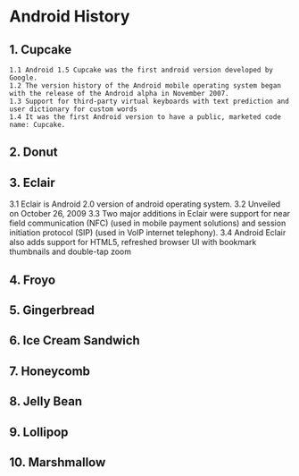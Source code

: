 # Android History
##  1. Cupcake
	1.1 Android 1.5 Cupcake was the first android version developed by Google.
    1.2 The version history of the Android mobile operating system began with the release of the Android alpha in November 2007.
	1.3 Support for third-party virtual keyboards with text prediction and user dictionary for custom words
	1.4 It was the first Android version to have a public, marketed code name: Cupcake.

##  2. Donut
##  3. Eclair
3.1 Eclair is Android 2.0 version of android operating system.
3.2 Unveiled on October 26, 2009
3.3 Two major additions in Eclair were support for near field communication (NFC) (used in mobile payment solutions) 
	and session initiation protocol (SIP) (used in VoIP internet telephony).
3.4  Android Eclair also adds support for HTML5, refreshed browser UI with bookmark thumbnails and double-tap zoom

##  4. Froyo
##  5. Gingerbread
##  6. Ice Cream Sandwich
##  7. Honeycomb
##  8. Jelly Bean
##  9. Lollipop
##  10. Marshmallow
